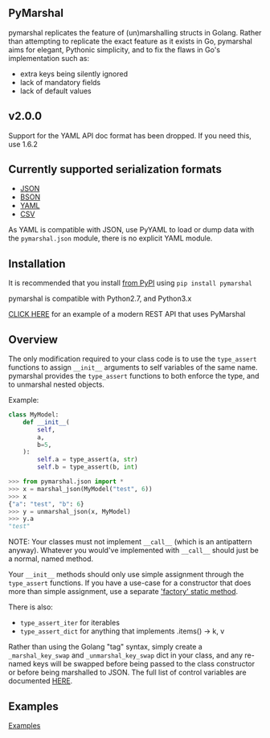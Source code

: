 ## PyMarshal

pymarshal replicates the feature of (un)marshalling structs in Golang.
Rather than attempting to replicate the exact feature as it exists in Go,
pymarshal aims for elegant, Pythonic simplicity, and to fix the flaws in
Go's implementation such as:
  - extra keys being silently ignored
  - lack of mandatory fields
  - lack of default values

## v2.0.0
Support for the YAML API doc format has been dropped.  If you need this, use
1.6.2

## Currently supported serialization formats
  - [JSON](https://github.com/j3ffhubb/pymarshal/tree/master/examples/usage_json.md)
  - [BSON](https://github.com/j3ffhubb/pymarshal/tree/master/examples/usage_bson.md)
  - [YAML](https://github.com/j3ffhubb/pymarshal/tree/master/examples/usage_yaml.md)
  - [CSV](https://github.com/j3ffhubb/pymarshal/tree/master/examples/usage_csv.md)

As YAML is compatible with JSON, use PyYAML to load or dump data
with the `pymarshal.json` module, there is no explicit YAML module.

## Installation
It is recommended that you install
[from PyPI](https://pypi.python.org/pypi/pymarshal/)
using `pip install pymarshal`

pymarshal is compatible with Python2.7, and Python3.x

[CLICK HERE](https://github.com/j3ffhubb/mpwdga) for an example of a
modern REST API that uses PyMarshal

## Overview

The only modification required to your class code is to use the `type_assert`
functions to assign `__init__` arguments to self variables of the same
name.  pymarshal provides the `type_assert` functions to both enforce the type,
and to unmarshal nested objects.

Example:
```python
class MyModel:
    def __init__(
        self,
        a,
        b=5,
    ):
        self.a = type_assert(a, str)
        self.b = type_assert(b, int)

>>> from pymarshal.json import *
>>> x = marshal_json(MyModel("test", 6))
>>> x
{"a": "test", "b": 6}
>>> y = unmarshal_json(x, MyModel)
>>> y.a
"test"
```

NOTE:  Your classes must not implement `__call__` (which is an antipattern
anyway).  Whatever you would've implemented with `__call__` should just be
a normal, named method.

Your `__init__` methods should only use simple assignment through the
`type_assert` functions.  If you have a use-case for a constructor that
does more than simple assignment, use a separate
['factory' static method](https://github.com/j3ffhubb/pymarshal/tree/master/examples/factory.md).

There is also:
  - `type_assert_iter` for iterables
  - `type_assert_dict` for anything that implements .items() -> k, v

Rather than using the Golang "tag" syntax, simply create a
`_marshal_key_swap` and `_unmarshal_key_swap` dict in your class,
and any re-named keys will be swapped before being passed to the
class constructor or before being marshalled to JSON.  The full list
of control variables are documented
[HERE](https://github.com/j3ffhubb/pymarshal/tree/master/examples/control_variables.md).

## Examples

[Examples](https://github.com/j3ffhubb/pymarshal/tree/master/examples/)

